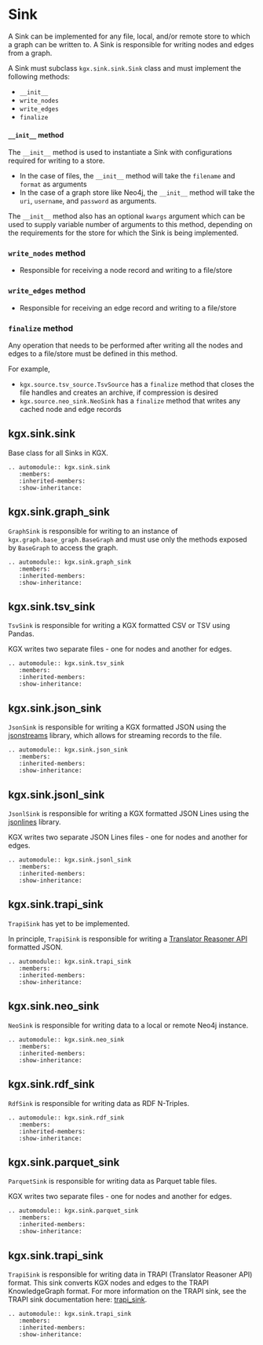 # Sink

A Sink can be implemented for any file, local, and/or remote store to which a graph can be written to. A Sink is responsible for writing nodes and edges from a graph.

A Sink must subclass `kgx.sink.sink.Sink` class and must implement the following methods:
- `__init__`
- `write_nodes`
- `write_edges`
- `finalize`


#### `__init__` method

The `__init__` method is used to instantiate a Sink with configurations required for writing to a store.
- In the case of files, the `__init__` method will take the `filename` and `format` as arguments
- In the case of a graph store like Neo4j, the `__init__` method will take the `uri`, `username`, and `password` as arguments.

The `__init__` method also has an optional `kwargs` argument which can be used to supply variable number of arguments to this method, depending on the requirements for the store for which the Sink is being implemented.


### `write_nodes` method

- Responsible for receiving a node record and writing to a file/store


### `write_edges` method

- Responsible for receiving an edge record and writing to a file/store


### `finalize` method

Any operation that needs to be performed after writing all the nodes and edges to a file/store must be defined in this method.

For example,
- `kgx.source.tsv_source.TsvSource` has a `finalize` method that closes the file handles and creates an archive, if compression is desired
- `kgx.source.neo_sink.NeoSink` has a `finalize` method that writes any cached node and edge records


## kgx.sink.sink

Base class for all Sinks in KGX.


```eval_rst
.. automodule:: kgx.sink.sink
   :members:
   :inherited-members:
   :show-inheritance:
```

## kgx.sink.graph_sink

`GraphSink` is responsible for writing to an instance of `kgx.graph.base_graph.BaseGraph` and must use only
the methods exposed by `BaseGraph` to access the graph.


```eval_rst
.. automodule:: kgx.sink.graph_sink
   :members:
   :inherited-members:
   :show-inheritance:
```

## kgx.sink.tsv_sink

`TsvSink` is responsible for writing a KGX formatted CSV or TSV using Pandas.

KGX writes two separate files - one for nodes and another for edges.


```eval_rst
.. automodule:: kgx.sink.tsv_sink
   :members:
   :inherited-members:
   :show-inheritance:
```

## kgx.sink.json_sink

`JsonSink` is responsible for writing a KGX formatted JSON using the [jsonstreams](https://pypi.org/project/jsonstreams/)
library, which allows for streaming records to the file.


```eval_rst
.. automodule:: kgx.sink.json_sink
   :members:
   :inherited-members:
   :show-inheritance:
```

## kgx.sink.jsonl_sink

`JsonlSink` is responsible for writing a KGX formatted JSON Lines using the
[jsonlines](https://jsonlines.readthedocs.io/en/latest/) library. 

KGX writes two separate JSON Lines files - one for nodes and another for edges.


```eval_rst
.. automodule:: kgx.sink.jsonl_sink
   :members:
   :inherited-members:
   :show-inheritance:
```

## kgx.sink.trapi_sink

`TrapiSink` has yet to be implemented.

In principle, `TrapiSink` is responsible for writing a [Translator Reasoner API](https://github.com/NCATSTranslator/ReasonerAPI)
formatted JSON.


```eval_rst
.. automodule:: kgx.sink.trapi_sink
   :members:
   :inherited-members:
   :show-inheritance:
```

## kgx.sink.neo_sink

`NeoSink` is responsible for writing data to a local or remote Neo4j instance.


```eval_rst
.. automodule:: kgx.sink.neo_sink
   :members:
   :inherited-members:
   :show-inheritance:
```

## kgx.sink.rdf_sink

`RdfSink` is responsible for writing data as RDF N-Triples.


```eval_rst
.. automodule:: kgx.sink.rdf_sink
   :members:
   :inherited-members:
   :show-inheritance:
```


## kgx.sink.parquet_sink

`ParquetSink` is responsible for writing data as Parquet table files.

KGX writes two separate files - one for nodes and another for edges.


```eval_rst
.. automodule:: kgx.sink.parquet_sink
   :members:
   :inherited-members:
   :show-inheritance:
```

## kgx.sink.trapi_sink

`TrapiSink` is responsible for writing data in TRAPI (Translator Reasoner API) format. This sink converts KGX nodes
and edges to the TRAPI KnowledgeGraph format.  For more information on the TRAPI sink, see the TRAPI sink documentation
here: [trapi_sink](trapi_sink.md).

```eval_rst
.. automodule:: kgx.sink.trapi_sink
   :members:
   :inherited-members:
   :show-inheritance:
```
